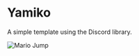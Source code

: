# Yamiko
A simple template using the Discord library.

![Mario Jump](https://user-images.githubusercontent.com/107600566/178990023-83e69a3c-f776-4df8-a474-c2cfc61b87bb.png)
